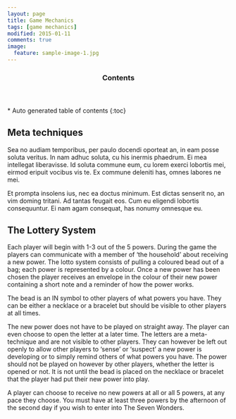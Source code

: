 ```yaml
---
layout: page
title: Game Mechanics
tags: [game mechanics]
modified: 2015-01-11
comments: true
image:
  feature: sample-image-1.jpg
---
```


<section id="table-of-contents" class="toc">
  <header>
    <h3>Contents</h3>
  </header>
<div id="drawer" markdown="1">
*  Auto generated table of contents
{:toc}
</div>
</section><!-- /#table-of-contents -->

## Meta techniques

Sea no audiam temporibus, per paulo docendi oporteat an, in eam posse soluta veritus. In nam adhuc soluta, cu his inermis phaedrum. Ei mea intellegat liberavisse. Id soluta commune eum, cu lorem exerci lobortis mei, eirmod eripuit vocibus vis te. Ex commune deleniti has, omnes labores ne mei.

Et prompta insolens ius, nec ea doctus minimum. Est dictas senserit no, an vim doming tritani. Ad tantas feugait eos. Cum eu eligendi lobortis consequuntur. Ei nam agam consequat, has nonumy omnesque eu.

## The Lottery System

Each player will begin with 1-3 out of the 5 powers. During the game the players can communicate with a member of ‘the household’ about receiving a new power. The lotto system consists of pulling a coloured bead out of a bag; each power is represented by a colour. Once a new power has been chosen the player receives an envelope in the colour of their new power containing a short note and a reminder of how the power works. 

The bead is an IN symbol to other players of what powers you have. They can be either a necklace or a bracelet but should be visible to other players at all times.

The new power does not have to be played on straight away. The player can even choose to open the letter at a later time. The letters are a meta-technique and are not visible to other players. They can however be left out openly to allow other players to ‘sense’ or ‘suspect’ a new power is developing or to simply remind others of what powers you have. The power should not be played on however by other players, whether the letter is opened or not. It is not until the bead is placed on the necklace or bracelet that the player had put their new power into play.

A player can choose to receive no new powers at all or all 5 powers, at any pace they choose. You must have at least three powers by the afternoon of the second day if you wish to enter into The Seven Wonders.
